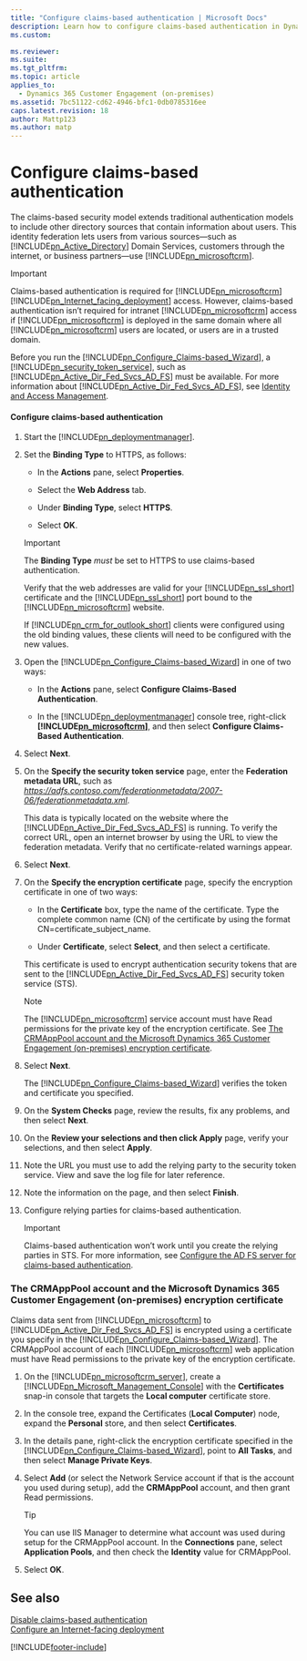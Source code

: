 ```yaml
---
title: "Configure claims-based authentication | Microsoft Docs"
description: Learn how to configure claims-based authentication in Dynamics 365 Customer Engagement (on-premises)
ms.custom: 

ms.reviewer: 
ms.suite: 
ms.tgt_pltfrm: 
ms.topic: article
applies_to: 
  - Dynamics 365 Customer Engagement (on-premises)
ms.assetid: 7bc51122-cd62-4946-bfc1-0db0785316ee
caps.latest.revision: 18
author: Mattp123
ms.author: matp
---
```

# Configure claims-based authentication



The claims-based security model extends traditional authentication models to include other directory sources that contain information about users. This identity federation lets users from various sources—such as [!INCLUDE[pn_Active_Directory](../includes/pn-active-directory.md)] Domain Services, customers through the internet, or business partners—use [!INCLUDE[pn_microsoftcrm](../includes/pn-microsoftcrm.md)].  
  
> [!IMPORTANT]
> Claims-based authentication is required for [!INCLUDE[pn_microsoftcrm](../includes/pn-microsoftcrm.md)] [!INCLUDE[pn_Internet_facing_deployment](../includes/pn-internet-facing-deployment.md)] access. However, claims-based authentication isn’t required for intranet [!INCLUDE[pn_microsoftcrm](../includes/pn-microsoftcrm.md)] access if [!INCLUDE[pn_microsoftcrm](../includes/pn-microsoftcrm.md)] is deployed in the same domain where all [!INCLUDE[pn_microsoftcrm](../includes/pn-microsoftcrm.md)] users are located, or users are in a trusted domain.  
>   
>  Before you run the [!INCLUDE[pn_Configure_Claims-based_Wizard](../includes/pn-configure-claims-based-wizard.md)], a [!INCLUDE[pn_security_token_service](../includes/pn-security-token-service.md)], such as [!INCLUDE[pn_Active_Dir_Fed_Svcs_AD_FS](../includes/pn-active-dir-fed-svcs-ad-fs.md)] must be available. For more information about [!INCLUDE[pn_Active_Dir_Fed_Svcs_AD_FS](../includes/pn-active-dir-fed-svcs-ad-fs.md)], see [Identity and Access Management](https://go.microsoft.com/fwlink/p/?LinkID=188371).  
  
#### Configure claims-based authentication  
  
1.  Start the [!INCLUDE[pn_deploymentmanager](../includes/pn-deploymentmanager.md)].  
  
2.  Set the **Binding Type** to HTTPS, as follows:  
  
    -   In the **Actions** pane, select **Properties**.  
  
    -   Select the **Web Address** tab.  
  
    -   Under **Binding Type**, select **HTTPS**.  
  
    -   Select **OK**.  
  
    > [!IMPORTANT]
    >  The **Binding Type** *must* be set to HTTPS to use claims-based authentication.  
    >   
    >  Verify that the web addresses are valid for your [!INCLUDE[pn_ssl_short](../includes/pn-ssl-short.md)] certificate and the [!INCLUDE[pn_ssl_short](../includes/pn-ssl-short.md)] port bound to the [!INCLUDE[pn_microsoftcrm](../includes/pn-microsoftcrm.md)] website.  
    >   
    >  If [!INCLUDE[pn_crm_for_outlook_short](../includes/pn-crm-for-outlook-short.md)] clients were configured using the old binding values, these clients will need to be configured with the new values.  
  
3.  Open the [!INCLUDE[pn_Configure_Claims-based_Wizard](../includes/pn-configure-claims-based-wizard.md)] in one of two ways:  
  
    -   In the **Actions** pane, select **Configure Claims-Based Authentication**.  
  
    -   In the [!INCLUDE[pn_deploymentmanager](../includes/pn-deploymentmanager.md)] console tree, right-click **[!INCLUDE[pn_microsoftcrm](../includes/pn-microsoftcrm.md)]**, and then select **Configure Claims-Based Authentication**.  
  
4.  Select **Next**.  
  
5.  On the **Specify the security token service** page, enter the **Federation metadata URL**, such as *https://adfs.contoso.com/federationmetadata/2007-06/federationmetadata.xml*.  
  
     This data is typically located on the website where the [!INCLUDE[pn_Active_Dir_Fed_Svcs_AD_FS](../includes/pn-active-dir-fed-svcs-ad-fs.md)] is running. To verify the correct URL, open an internet browser by using the URL to view the federation metadata. Verify that no certificate-related warnings appear.  
  
6.  Select **Next**.  
  
7.  On the **Specify the encryption certificate** page, specify the encryption certificate in one of two ways:  
  
    -   In the **Certificate** box, type the name of the certificate. Type the complete common name (CN) of the certificate by using the format CN=certificate_subject_name.  
  
    -   Under **Certificate**, select **Select**, and then select a certificate.  
  
     This certificate is used to encrypt authentication security tokens that are sent to the [!INCLUDE[pn_Active_Dir_Fed_Svcs_AD_FS](../includes/pn-active-dir-fed-svcs-ad-fs.md)] security token service (STS).  
 
    > [!NOTE]
    >  The [!INCLUDE[pn_microsoftcrm](../includes/pn-microsoftcrm.md)] service account must have Read permissions for the private key of the encryption certificate. See [The CRMAppPool account and the Microsoft Dynamics 365 Customer Engagement (on-premises) encryption certificate](configure-claims-based-authentication.md#BKMK_CRMAppPool).  
  
8.  Select **Next**.  
  
     The [!INCLUDE[pn_Configure_Claims-based_Wizard](../includes/pn-configure-claims-based-wizard.md)] verifies the token and certificate you specified.  
  
9. On the **System Checks** page, review the results, fix any problems, and then select **Next**.  
  
10. On the **Review your selections and then click Apply** page, verify your selections, and then select **Apply**.  
  
11. Note the URL you must use to add the relying party to the security token service. View and save the log file for later reference.  
  
12. Note the information on the page, and then select **Finish**.  
  
13. Configure relying parties for claims-based authentication.  
  
    > [!IMPORTANT]
    >  Claims-based authentication won’t work until you create the relying parties in STS. For more information, see [Configure the AD FS server for claims-based authentication](/previous-versions/dynamicscrm-2016/deployment-administrators-guide/gg188595(v=crm.8)).  
  
<a name="BKMK_CRMAppPool"></a>   
### The CRMAppPool account and the Microsoft Dynamics 365 Customer Engagement (on-premises) encryption certificate  

Claims data sent from [!INCLUDE[pn_microsoftcrm](../includes/pn-microsoftcrm.md)] to [!INCLUDE[pn_Active_Dir_Fed_Svcs_AD_FS](../includes/pn-active-dir-fed-svcs-ad-fs.md)] is encrypted using a certificate you specify in the [!INCLUDE[pn_Configure_Claims-based_Wizard](../includes/pn-configure-claims-based-wizard.md)]. The CRMAppPool account of each [!INCLUDE[pn_microsoftcrm](../includes/pn-microsoftcrm.md)] web application must have Read permissions to the private key of the encryption certificate.  
  
1.  On the [!INCLUDE[pn_microsoftcrm_server](../includes/pn-microsoftcrm-server.md)], create a [!INCLUDE[pn_Microsoft_Management_Console](../includes/pn-microsoft-management-console.md)] with the **Certificates** snap-in console that targets the **Local computer** certificate store.  
  
2.  In the console tree, expand the Certificates (**Local Computer**) node, expand the **Personal** store, and then select **Certificates**.  
  
3.  In the details pane, right-click the encryption certificate specified in the [!INCLUDE[pn_Configure_Claims-based_Wizard](../includes/pn-configure-claims-based-wizard.md)], point to **All Tasks**, and then select **Manage Private Keys**.  
  
4.  Select **Add** (or select the Network Service account if that is the account you used during setup), add the **CRMAppPool** account, and then grant Read permissions.  
  
    > [!TIP]
    >  You can use IIS Manager to determine what account was used during setup for the CRMAppPool account. In the **Connections** pane, select **Application Pools**, and then check the **Identity** value for CRMAppPool.  
  
5.  Select **OK**.  
  
## See also  
 [Disable claims-based authentication](disable-claims-based-authentication.md)   
 [Configure an Internet-facing deployment](configure-an-internet-facing-deployment.md)



[!INCLUDE[footer-include](../../../includes/footer-banner.md)]
